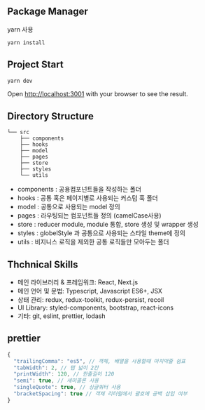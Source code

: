## Package Manager

yarn 사용

```javascript
yarn install
```

## Project Start

```bash
yarn dev
```

Open [http://localhost:3001](http://localhost:3001) with your browser to see the result.

## Directory Structure

```
└── src
    ├── components
    ├── hooks
    ├── model
    ├── pages
    ├── store
    ├── styles
    └── utils
```

- components : 공용컴포넌트들을 작성하는 폴더
- hooks : 공통 혹은 페이지별로 사용되는 커스텀 훅 폴더
- model : 공통으로 사용되는 model 정의
- pages : 라우팅되는 컴포넌트들 정의 (camelCase사용)
- store : reducer module, module 통합, store 생성 및 wrapper 생성
- styles : globelStyle 과 공통으로 사용되는 스타일 theme에 정의
- utils : 비지니스 로직을 제외한 공통 로직들만 모아두는 폴더

## Thchnical Skills

- 메인 라이브러리 & 프레임워크: React, Next.js
- 메인 언어 및 문법: Typescript, Javascript ES6+, JSX
- 상태 관리: redux, redux-toolkit, redux-persist, recoil
- UI Library: styled-components, bootstrap, react-icons
- 기타: git, eslint, prettier, lodash

## prettier

```js
{
  "trailingComma": "es5", // 객체, 배열을 사용할때 마지막줄 쉼표
  "tabWidth": 2, // 탭 넓이 2칸
  "printWidth": 120, // 한줄길이 120
  "semi": true, // 세미콜론 사용
  "singleQuote": true, // 싱글쿼터 사용
  "bracketSpacing": true // 객체 리터럴에서 괄호에 공백 삽입 여부
}
```
